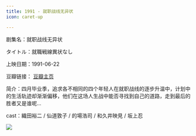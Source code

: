 ```yaml
---
title: 1991 - 就职战线无异状
icon: caret-up

---
```


剧集名：就职战线无异状

タイトル：就職戦線異状なし

上映日期：1991-06-22

豆瓣链接： [豆瓣主页](https://movie.douban.com/subject/4728337/)

简介：四月毕业季，追求各不相同的四个年轻人在就职战线的逐步升温中，计划中的生活轨迹却渐渐偏移，他们在这场人生战中能否寻找到自己的道路，走到最后的胜者又是谁呢… ​​​

cast：織田裕二 / 仙道敦子 / 的場浩司 / 和久井映見 / 坂上忍

![](https://listpic.tsgsanjiao.com/movie/2012/1991jzzx.jpg)
